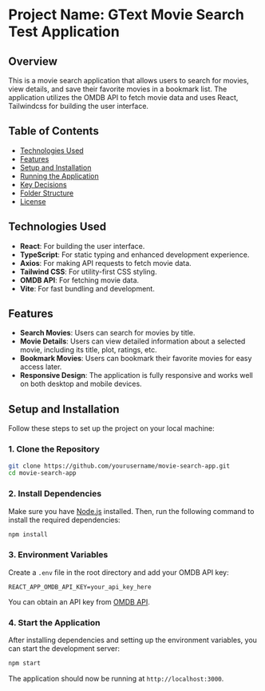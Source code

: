 
# Project Name: **GText Movie Search Test Application**

## Overview

This is a movie search application that allows users to search for movies, view details, and save their favorite movies in a bookmark list. The application utilizes the OMDB API to fetch movie data and uses React, Tailwindcss for building the user interface.

## Table of Contents

- [Technologies Used](#technologies-used)
- [Features](#features)
- [Setup and Installation](#setup-and-installation)
- [Running the Application](#running-the-application)
- [Key Decisions](#key-decisions)
- [Folder Structure](#folder-structure)
- [License](#license)

## Technologies Used

- **React**: For building the user interface.
- **TypeScript**: For static typing and enhanced development experience.
- **Axios**: For making API requests to fetch movie data.
- **Tailwind CSS**: For utility-first CSS styling.
- **OMDB API**: For fetching movie data.
- **Vite**: For fast bundling and development.

## Features

- **Search Movies**: Users can search for movies by title.
- **Movie Details**: Users can view detailed information about a selected movie, including its title, plot, ratings, etc.
- **Bookmark Movies**: Users can bookmark their favorite movies for easy access later.
- **Responsive Design**: The application is fully responsive and works well on both desktop and mobile devices.

## Setup and Installation

Follow these steps to set up the project on your local machine:

### 1. Clone the Repository
```bash
git clone https://github.com/yourusername/movie-search-app.git
cd movie-search-app
```

### 2. Install Dependencies
Make sure you have [Node.js](https://nodejs.org) installed. Then, run the following command to install the required dependencies:

```bash
npm install
```

### 3. Environment Variables
Create a `.env` file in the root directory and add your OMDB API key:

```env
REACT_APP_OMDB_API_KEY=your_api_key_here
```

You can obtain an API key from [OMDB API](http://www.omdbapi.com/).

### 4. Start the Application
After installing dependencies and setting up the environment variables, you can start the development server:

```bash
npm start
```

The application should now be running at `http://localhost:3000`.